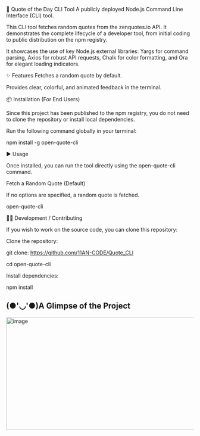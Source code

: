 📝 Quote of the Day CLI Tool
A publicly deployed Node.js Command Line Interface (CLI) tool.

This CLI tool fetches random quotes from the zenquotes.io API. It demonstrates the complete lifecycle of a developer tool, from initial coding to public distribution on the npm registry.

It showcases the use of key Node.js external libraries: Yargs for command parsing, Axios for robust API requests, Chalk for color formatting, and Ora for elegant loading indicators.

✨ Features
Fetches a random quote by default.

Provides clear, colorful, and animated feedback in the terminal.

📦 Installation (For End Users)

Since this project has been published to the npm registry, you do not need to clone the repository or install local dependencies.

Run the following command globally in your terminal:

npm install -g open-quote-cli


▶️ Usage

Once installed, you can run the tool directly using the open-quote-cli command.

Fetch a Random Quote (Default)

If no options are specified, a random quote is fetched.

open-quote-cli



🧑‍💻 Development / Contributing

If you wish to work on the source code, you can clone this repository:

Clone the repository:

git clone: https://github.com/11AN-CODE/Quote_CLI

cd open-quote-cli


Install dependencies:

npm install

## (●'◡'●)A Glimpse of the Project
<img width="999" height="303" alt="image" src="https://github.com/user-attachments/assets/33a159de-a7c4-485e-bda5-3e4e63804be9" />




